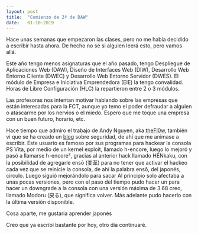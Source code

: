 ```yaml
---
layout: post
title:  "Comienzo de 2º de DAW"
date:   01-10-2019
---
```


<p class="intro"><span class="dropcap">H</span>ace unas semanas que empezaron las clases, pero no me había decidido a escribir hasta ahora. De hecho no sé si alguien leerá esto, pero vamos allá.</p>
<p>Este año tengo menos asignaturas que el año pasado, tengo Despliegue de Aplicaciones Web (DAW), Diseño de Interfaces Web (DIW), Desarrollo Web Entorno Cliente (DWEC) y Desarrollo Web Entorno Servidor (DWES). El módulo de Empresa e Iniciativa Emprendedora (EIE) la tengo convalidad. Horas de Libre Configuración (HLC) la repartieron entre 2 o 3 módulos.<br>
</p>
<p>Las profesoras nos intentan motivar hablando sobre las empresas que están interesadas para la FCT, aunque yo temo el poder defraudar a alguien o atascarme por los nervios o el miedo. Espero que me toque una empresa con un buen futuro, horario, etc.</p>
<p>Hace tiempo que admiro el trabajo de Andy Nguyen, aka <a href="https://github.com/TheOfficialFloW" target="_blank">theFl0w</a>, también vi que se ha creado un <a href="https://theofficialflow.github.io/" target="_blank">blog</a> sobre seguridad, de ahí que me animase a escribir. Este usuario es famoso por sus programas para hackear la consola PS Vita, por medio de un kernel exploit, llamado h-encore, luego lo mejoró y pasó a llamarse h-encore², gracias al anterior hack llamado HENkaku, con la posibilidad de agregarle ensō (変革) para no tener que activar el hackeo cada vez que se reinicie la consola, de ahí la palabra ensō, del japonés, circulo. Luego siguió mejorándolo para sacar  Al principio solo afectaba a unas pocas versiones, pero con el paso del tiempo pudo hacer un para hacer un downgrade a la consola con una versión máxima de 3.68 creo, llamado Modoru (戻る), que significa volver. Más adelante pudo hacerlo con la última versión disponible. </p>
<p>Cosa aparte, me gustaria aprender japonés</p>
<p>Creo que ya escribí bastante por hoy, otro día continuaré.</p>